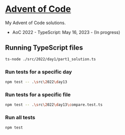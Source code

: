 # [Advent of Code](https://adventofcode.com/)

My Advent of Code solutions.

- AoC 2022 - TypeScript: May 16, 2023 - (In progress)

## Running TypeScript files

```sh
ts-node ./src/2022/day1/part1_solution.ts
```

### Run tests for a specific day
```sh
npm test -- .\src\2022\day13
```

### Run tests for a specific file
```sh
npm test -- .\src\2022\day13\compare.test.ts
```

### Run all tests
```sh
npm test
```


